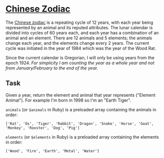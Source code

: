 # [Chinese Zodiac](https://www.codewars.com/kata/chinese-zodiac "https://www.codewars.com/kata/57a73e697cb1f31dd70000d2")

The [Chinese zodiac](https://en.wikipedia.org/wiki/Chinese_zodiac) is a repeating cycle of 12 years, with each year being represented by an animal and its reputed attributes. The lunar calendar is divided into cycles of 60 years each, and each year has a combination of an animal and an element. There are 12 animals and 5 elements; the animals change each year, and the elements change every 2 years. The current cycle was initiated in the year of 1984 which was the year of the Wood Rat.

Since the current calendar is Gregorian, I will only be using years from the epoch 1924.
*For simplicity I am counting the year as a whole year and not from January/February to the end of the year.*

## Task

Given a year, return the element and animal that year represents ("Element Animal"). 
For example I'm born in 1998 so I'm an "Earth Tiger".


```animals``` (or ```$animals``` in Ruby) is a preloaded array containing the animals in order:

```['Rat', 'Ox', 'Tiger', 'Rabbit', 'Dragon', 'Snake', 'Horse', 'Goat', 'Monkey', 'Rooster', 'Dog', 'Pig']```


```elements``` (or ```$elements``` in Ruby) is a preloaded array containing the elements in order:


```['Wood', 'Fire', 'Earth', 'Metal', 'Water']```